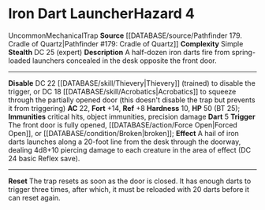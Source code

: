 ﻿---
ac: '22'
complexity: Simple
fortitude: '+14'
hardness: '10'
hazard_type: Trap
hp: 50 (BT 25)
id: '171'
immunity:
- critical hits
- object immunities
- precision damage
level: '4'
name: Iron Dart Launcher
rarity: Uncommon
reflex: '+8'
source: '[[DATABASE/source/Pathfinder 179. Cradle of Quartz|Pathfinder #179: Cradle
  of Quartz]]'
trait:
- '[[DATABASE/trait/Mechanical|Mechanical]]'
- '[[DATABASE/trait/Trap|Trap]]'
- '[[DATABASE/trait/Uncommon|Uncommon]]'
type: Hazard

---
# Iron Dart Launcher<span class="item-type">Hazard 4</span>

<span class="trait-uncommon item-trait">Uncommon</span><span class="item-trait">Mechanical</span><span class="item-trait">Trap</span>
**Source** [[DATABASE/source/Pathfinder 179. Cradle of Quartz|Pathfinder #179: Cradle of Quartz]]
**Complexity** Simple
**Stealth** DC 25 (expert)
**Description** A half-dozen iron darts fire from spring-loaded launchers concealed in the desk opposite the front door.

---
**Disable** DC 22 [[DATABASE/skill/Thievery|Thievery]] (trained) to disable the trigger, or DC 18 [[DATABASE/skill/Acrobatics|Acrobatics]] to squeeze through the partially opened door (this doesn't disable the trap but prevents it from triggering)
**AC** 22, **Fort** +14, **Ref** +8
**Hardness** 10, **HP** 50 (BT 25); **Immunities** critical hits, object immunities, precision damage
**Dart** <span class="action-icon">5</span> **Trigger** The front door is fully opened, [[DATABASE/action/Force Open|Forced Open]], or [[DATABASE/condition/Broken|broken]]; **Effect** A hail of iron darts launches along a 20-foot line from the desk through the doorway, dealing 4d8+10 piercing damage to each creature in the area of effect (DC 24 basic Reflex save).

---
**Reset** The trap resets as soon as the door is closed. It has enough darts to trigger three times, after which, it must be reloaded with 20 darts before it can reset again.